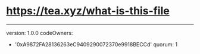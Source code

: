 # https://tea.xyz/what-is-this-file
---
version: 1.0.0
codeOwners:
  - '0xA9872FA28136263eC9409290072370e9918BECCd'
quorum: 1
